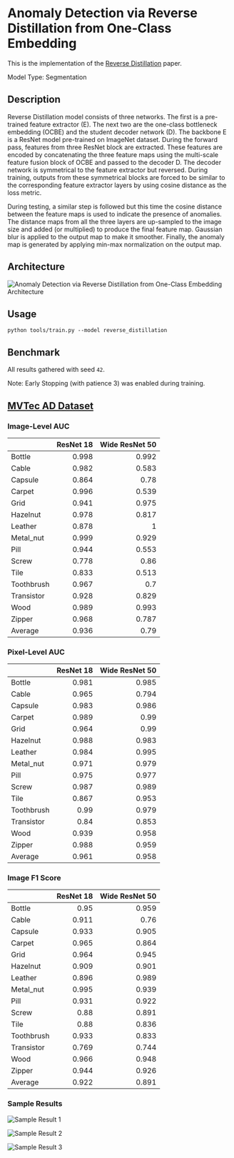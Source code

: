# Anomaly Detection via Reverse Distillation from One-Class Embedding

This is the implementation of the [Reverse Distillation](https://arxiv.org/pdf/2201.10703v2.pdf) paper.

Model Type: Segmentation

## Description

Reverse Distillation model consists of three networks. The first is a pre-trained feature extractor (E). The next two are the one-class bottleneck embedding (OCBE) and the student decoder network (D). The backbone E is a ResNet model pre-trained on ImageNet dataset. During the forward pass, features from three ResNet block are extracted. These features are encoded by concatenating the three feature maps using the multi-scale feature fusion block of OCBE and passed to the decoder D. The decoder network is symmetrical to the feature extractor but reversed. During training, outputs from these symmetrical blocks are forced to be similar to the corresponding feature extractor layers by using cosine distance as the loss metric.

During testing, a similar step is followed but this time the cosine distance between the feature maps is used to indicate the presence of anomalies. The distance maps from all the three layers are up-sampled to the image size and added (or multiplied) to produce the final feature map. Gaussian blur is applied to the output map to make it smoother. Finally, the anomaly map is generated by applying min-max normalization on the output map.

## Architecture

![Anomaly Detection via Reverse Distillation from One-Class Embedding Architecture](https://raw.githubusercontent.com/openvinotoolkit/anomalib/main/docs/source/images/reverse_distillation/architecture.png "Reverse Distillation Architecture")

## Usage

`python tools/train.py --model reverse_distillation`

## Benchmark

All results gathered with seed `42`.

Note: Early Stopping (with patience 3) was enabled during training.

## [MVTec AD Dataset](https://www.mvtec.com/company/research/datasets/mvtec-ad)

### Image-Level AUC

|            | ResNet 18 | Wide ResNet 50 |
| :--------- | --------: | -------------: |
| Bottle     |     0.998 |          0.992 |
| Cable      |     0.982 |          0.583 |
| Capsule    |     0.864 |           0.78 |
| Carpet     |     0.996 |          0.539 |
| Grid       |     0.941 |          0.975 |
| Hazelnut   |     0.978 |          0.817 |
| Leather    |     0.878 |              1 |
| Metal_nut  |     0.999 |          0.929 |
| Pill       |     0.944 |          0.553 |
| Screw      |     0.778 |           0.86 |
| Tile       |     0.833 |          0.513 |
| Toothbrush |     0.967 |            0.7 |
| Transistor |     0.928 |          0.829 |
| Wood       |     0.989 |          0.993 |
| Zipper     |     0.968 |          0.787 |
| Average    |     0.936 |           0.79 |

### Pixel-Level AUC

|            | ResNet 18 | Wide ResNet 50 |
| :--------- | --------: | -------------: |
| Bottle     |     0.981 |          0.985 |
| Cable      |     0.965 |          0.794 |
| Capsule    |     0.983 |          0.986 |
| Carpet     |     0.989 |           0.99 |
| Grid       |     0.964 |           0.99 |
| Hazelnut   |     0.988 |          0.983 |
| Leather    |     0.984 |          0.995 |
| Metal_nut  |     0.971 |          0.979 |
| Pill       |     0.975 |          0.977 |
| Screw      |     0.987 |          0.989 |
| Tile       |     0.867 |          0.953 |
| Toothbrush |      0.99 |          0.979 |
| Transistor |      0.84 |          0.853 |
| Wood       |     0.939 |          0.958 |
| Zipper     |     0.988 |          0.959 |
| Average    |     0.961 |          0.958 |

### Image F1 Score

|            | ResNet 18 | Wide ResNet 50 |
| :--------- | --------: | -------------: |
| Bottle     |      0.95 |          0.959 |
| Cable      |     0.911 |           0.76 |
| Capsule    |     0.933 |          0.905 |
| Carpet     |     0.965 |          0.864 |
| Grid       |     0.964 |          0.945 |
| Hazelnut   |     0.909 |          0.901 |
| Leather    |     0.896 |          0.989 |
| Metal_nut  |     0.995 |          0.939 |
| Pill       |     0.931 |          0.922 |
| Screw      |      0.88 |          0.891 |
| Tile       |      0.88 |          0.836 |
| Toothbrush |     0.933 |          0.833 |
| Transistor |     0.769 |          0.744 |
| Wood       |     0.966 |          0.948 |
| Zipper     |     0.944 |          0.926 |
| Average    |     0.922 |          0.891 |

### Sample Results

![Sample Result 1](../../../docs/source/images/reverse_distillation/results/0.png "Sample Result 1")

![Sample Result 2](../../../docs/source/images/reverse_distillation/results/1.png "Sample Result 2")

![Sample Result 3](../../../docs/source/images/reverse_distillation/results/2.png "Sample Result 3")
